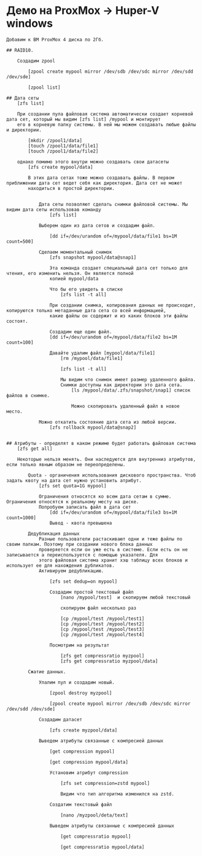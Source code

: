  # Демо на ProxMox -> Huper-V windows

	Добавим к ВМ ProxMox 4 диска по 2Гб.

	## RAID10.
		
		Создадим zpool
		
			[zpool create mypool mirror /dev/sdb /dev/sdc mirror /dev/sdd /dev/sde]
			
			[zpool list]
			
	## Дата сеты
		[zfs list]
		
		При создании пула файловая система автоматически создает корневой дата сет, который мы видим [zfs list] /mypool и монтирует 
		его в корневую папку системы. В ней мы можем создавать любые файлы и директории.
			
			[mkdir /zpool1/data]
			[touch /zpool1/data/file1]
			[touch /zpool1/data/file2]
			
		однако помимо этого внутри можно создавать свои датасеты
			[zfs create mypool/data]
			
			В этих дата сетах тоже можно создавать файлы. В первом приближении дата сет ведет себя как директория. Дата сет не может 
			находиться в простой директории.
			
			
				Дата сеты позволяют сделать снимки файловой системы. Мы видим дата сеты использовав команду 
					[zfs list]
					
				Выберем один из дата сетов и создадим файл.
					
					[dd if=/dev/urandom of=/mypool/data/file1 bs=1M count=500]
					
				Сделаем моментальный снимок
					[zfs snapshot mypool/data@snap1]
					
					Эта команда создает специальный дата сет только для чтения, его изменить нельзя. Он является полной 
					копией mypool/data
					
					Что бы его увидеть в списке
						[zfs list -t all]
												
					При создании снимка, копирования данных не происходит, копируются только метаданные дата сета со всей информацией,
					какие файлы он содержит и из каких блоков эти файлы состоят.
					
					Cоздадим еще один файл.
					[dd if=/dev/urandom of=/mypool/data/file2 bs=1M count=100]
					
					Давайте удалим файл [mypool/data/file1]	
						[rm /mypool/data/file1]
						
						[zfs list -t all]
						
						Мы видим что снимок имеет размер удаленного файла.
						Снимки доступны как директории это дата сета.
							[ls /mypool/data/.zfs/snapshot/snap1] список файлов в снимке.
							
							Можно скопировать удаленный файл в новое место.
							
				Можно откатить состояние дата сета из любой версии.
					[zfs rollback mypool/data@snap2]
					
				
	## Атрибуты - определят в каком режиме будет работать файловая система
		[zfs get all]
		
		Некоторые нельзя менять. Они наследуются для внутренниз атрибутов, если только явным образом не переопределены.
							
			Quota - органичения использования дискового пространства. Чтоб задать квоту на дата сет нужно установить атрибут.
				[zfs set quota=1G mypool]
						
				Ограничения относятся ко всем дата сетам в сумме. Ограничения относятся к реальному месту на диске.
				Попробуем записать файл в дата сет
					[dd if=/dev/urandom of=/mypool/data/file3 bs=1M count=1000]
					Вывод - квота превышена
					
			Дедубликация данных
				Разные пользователи растаскивают одни и теже файлы по своим папкам. Поэтому при создании нового блока данных 
				проверяется если он уже есть в системе. Если есть он не записывается а переиспользуется с помощью указателя. Для 
				этого файловая система хранит хэш таблицу всех блоков и использует ее для нахождения дубликатов. 
				Активируем дедубликацию.
					
					[zfs set dedup=on mypool]
					
					Создадим простой текстовый файл
						[nano /mypool/test]  и скопируем любой текстовый
						
						скопируем файл несколько раз
						
						[cp /mypool/test /mypool/test1]
						[cp /mypool/test /mypool/test2]
						[cp /mypool/test /mypool/test3]
						[cp /mypool/test /mypool/test4]
						
					Посмотрим на результат
					
						[zfs get compressratio myzpool]
						[zfs get compressratio myzpool/data]					
					
			Сжатие данных.
				
				Улалим пул и создадим новый.
				
					[zpool destroy myzpool]
					
					[zpool create mypool mirror /dev/sdb /dev/sdc mirror /dev/sdd /dev/sde]
					
				Создадим датасет 
					
					[zfs create myzpool/data]
					
				Выведем атрибуты связанные с компресией данных
					
					[get compression mypool]
					
					[get compression mypool/data]
					
					Установим атрибут compression
					
						[zfs set compression=zstd mypool]
						
						Видим что тип алгоритма изменился на zstd.
						
					Создатим текстовый файл
						
						[nano /myzpool/deta/text]						
					
					Выведем атрибуты связанные с компресией данных
				
						[get compressratio mypool]
						
						[get compressratio mypool/data]
